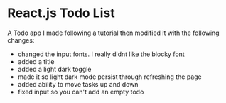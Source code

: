 # React.js Todo List
 A Todo app I made following a tutorial then modified it with the following changes:

 * changed the input fonts. I really didnt like the blocky font
 * added a title
 * added a light dark toggle
 * made it so light dark mode persist through refreshing the page
 * added ability to move tasks up and down
 * fixed input so you can't add an empty todo
